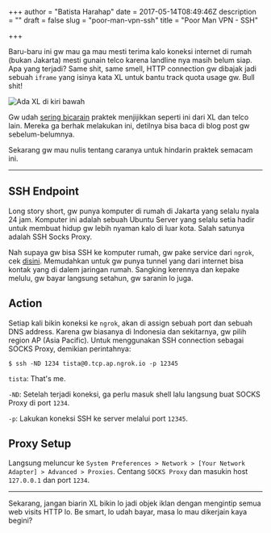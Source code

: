 +++
author = "Batista Harahap"
date = 2017-05-14T08:49:46Z
description = ""
draft = false
slug = "poor-man-vpn-ssh"
title = "Poor Man VPN - SSH"

+++


Baru-baru ini gw mau ga mau mesti terima kalo koneksi internet di rumah (bukan Jakarta) mesti gunain telco karena landline nya masih belum siap. Apa yang terjadi? Same shit, same smell, HTTP connection gw dibajak jadi sebuah `iframe` yang isinya kata XL untuk bantu track quota usage gw. Bull shit!

![Ada XL di kiri bawah](/content/images/2017/05/Screen-Shot-2017-05-14-at-10.17.53-PM.jpg)

Gw udah [sering bicarain](http://bango29.com/tag/xl/) praktek menjijikkan seperti ini dari XL dan telco lain. Mereka ga berhak melakukan ini, detilnya bisa baca di blog post gw sebelum-belumnya.

Sekarang gw mau nulis tentang caranya untuk hindarin praktek semacam ini.

---

## SSH Endpoint

Long story short, gw punya komputer di rumah di Jakarta yang selalu nyala 24 jam. Komputer ini adalah sebuah Ubuntu Server yang selalu setia hadir untuk membuat hidup gw lebih nyaman kalo di luar kota. Salah satunya adalah SSH Socks Proxy.

Nah supaya gw bisa SSH ke komputer rumah, gw pake service dari `ngrok`, cek [disini](https://ngrok.com). Memudahkan untuk gw punya tunnel yang dari internet bisa kontak yang di dalem jaringan rumah. Sangking kerennya dan kepake melulu, gw bayar langsung setahun, gw saranin lo juga.

## Action

Setiap kali bikin koneksi ke `ngrok`, akan di assign sebuah port dan sebuah DNS address. Karena gw biasanya di Indonesia dan sekitarnya, gw pilih region AP (Asia Pacific). Untuk menggunakan SSH connection sebagai SOCKS Proxy, demikian perintahnya:

```
$ ssh -ND 1234 tista@0.tcp.ap.ngrok.io -p 12345
```

`tista`: That's me.

`-ND`: Setelah terjadi koneksi, ga perlu masuk shell lalu langsung buat SOCKS Proxy di port `1234`.

`-p`: Lakukan koneksi SSH ke server melalui port `12345`.

## Proxy Setup

Langsung meluncur ke `System Preferences > Network > [Your Network Adapter] > Advanced > Proxies`. Centang `SOCKS Proxy` dan masukin host `127.0.0.1` dan port `1234`.

---

Sekarang, jangan biarin XL bikin lo jadi objek iklan dengan mengintip semua web visits HTTP lo. Be smart, lo udah bayar, masa lo mau dikerjain kaya begini?